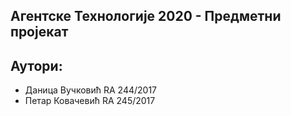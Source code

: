 ## Агентске Технологије 2020 - Предметни пројекат

Аутори:
 --- 
* Даница Вучковић RA 244/2017
* Петар Ковачевић RA 245/2017
